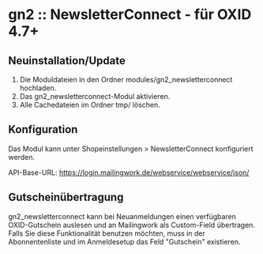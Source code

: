 gn2 :: NewsletterConnect - für OXID 4.7+
========================================

Neuinstallation/Update
----------------------

1. Die Moduldateien in den Ordner modules/gn2_newsletterconnect hochladen.
2. Das gn2_newsletterconnect-Modul aktivieren.
3. Alle Cachedateien im Ordner tmp/ löschen.

Konfiguration
-------------

Das Modul kann unter Shopeinstellungen > NewsletterConnect konfiguriert werden.

API-Base-URL: https://login.mailingwork.de/webservice/webservice/json/

Gutscheinübertragung
--------------------

gn2_newsletterconnect kann bei Neuanmeldungen einen verfügbaren OXID-Gutschein auslesen und 
an Mailingwork als Custom-Field übertragen. Falls Sie diese Funktionalität benutzen möchten, 
muss in der Abonnentenliste und im Anmeldesetup das Feld "Gutschein" existieren.
